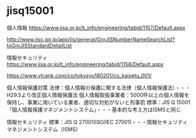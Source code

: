 # jisq15001

個人情報
https://www.jisa.or.jp/it_info/engineering/tabid/1157/Default.aspx

http://www.jisc.go.jp/app/jis/general/GnrJISNumberNameSearchList?toGnrJISStandardDetailList

情報セキュリティ
https://www.jisa.or.jp/it_info/engineering/tabid/1158/Default.aspx


https://www.vlcank.com/co/tokysyu180201/co_kaisetu_001/

個人情報保護対策
	法律：個人情報の保護に関する法律（個人情報保護法）・・・H29.5より改正個人情報保護法
		個人情報取扱事業者：5000件以上の個人情報を保持し、事業に用いている業者、適切な対処がないと刑事罰
	標準：JIS Q 15001「個人情報保護マネジメントシステム」・・・基本的な考え方はISMSと同じ

情報セキュリティ
	標準：JIS Q 27001(ISO/IEC 27001)・・・情報セキュリティマネジメントシステム（ISMS）


